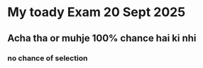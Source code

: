 # My toady Exam 20 Sept 2025


## Acha tha or muhje 100% chance hai ki nhi 

### no chance of selection
